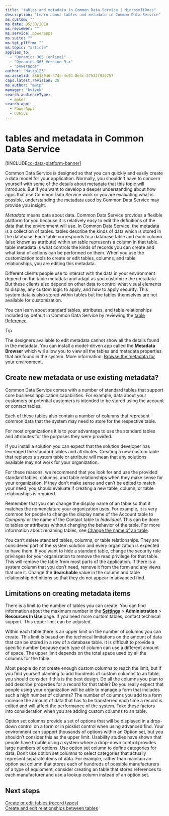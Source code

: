 ```yaml
---
title: "tables and metadata in Common Data Service | MicrosoftDocs"
description: "Learn about tables and metadata in Common Data Service"
ms.custom: ""
ms.date: 05/30/2018
ms.reviewer: ""
ms.service: powerapps
ms.suite: ""
ms.tgt_pltfrm: ""
ms.topic: "article"
applies_to: 
  - "Dynamics 365 (online)"
  - "Dynamics 365 Version 9.x"
  - "powerapps"
author: "Mattp123"
ms.assetid: 88b18946-474c-4c94-8e4c-27532f930757
caps.latest.revision: 28
ms.author: "matp"
manager: "kvivek"
search.audienceType: 
  - maker
search.app: 
  - PowerApps
  - D365CE
---
```


# tables and metadata in Common Data Service

[!INCLUDE[cc-data-platform-banner](../../includes/cc-data-platform-banner.md)]

Common Data Service is designed so that you can quickly and easily create a data model for your application. Normally, you shouldn't have to concern yourself with some of the details about metadata that this topic will introduce. But if you want to develop a deeper understanding about how apps that use Common Data Service work or you are evaluating what is possible, understanding the metadata used by Common Data Service may provide you insight.

*Metadata* means data about data. Common Data Service provides a flexible platform for you because it is relatively easy to edit the definitions of the data that the environment will use. In Common Data Service, the metadata is a collection of tables. tables describe the kinds of data which is stored in the database.  Each table corresponds to a database table and each column (also known as attribute) within an table represents a column in that table. table metadata is what controls the kinds of records you can create and what kind of actions can be performed on them. When you use the customization tools to create or edit tables, columns, and table relationships, you are editing this metadata. 
  
Different clients people use to interact with the data in your environment depend on the table metadata and adapt as you customize the metadata. But these clients also depend on other data to control what visual elements to display, any custom logic to apply, and how to apply security. This system data is also stored within tables but the tables themselves are not available for customization.

You can learn about standard tables, attributes, and table relationships included by default in Common Data Service by reviewing the [table Reference](/powerapps/developer/common-data-service/reference/about-table-reference).

> [!TIP]
> The designers available to edit metadata cannot show all the details found in the metadata. You can install a model-driven app called the **Metadata Browser** which will allow you to view all the tables and metadata properties that are found in the system. More information: [Browse the metadata for your environment](https://docs.microsoft.com/dynamics365/customer-engagement/developer/browse-your-metadata).
  
<a name="BKMK_CreateNewOrUseExistingMetadata"></a>

## Create new metadata or use existing metadata?

Common Data Service comes with a number of standard tables that support core business application capabilities. For example, data about your customers or potential customers is intended to be stored using the account or contact tables.  
  
Each of these tables also contain a number of columns that represent common data that the system may need to store for the respective table.  
  
For most organizations it is to your advantage to use the standard tables and attributes for the purposes they were provided. 
  
If you install a solution you can expect that the solution developer has leveraged the standard tables and attributes. Creating a new custom table that replaces a system table or attribute will mean that any solutions available may not work for your organization.  
  
For these reasons, we recommend that you look for and use the provided standard tables, columns, and table relationships when they make sense for your organization. If they don’t make sense and can’t be edited to match your need, you should evaluate if creating a new table, column, or table relationships is required. 

<!--  Can we say this yet? 
    
> [!NOTE]
> The [Common Data Model](/powerapps/common-data-model/overview) will provide a capability to add additional standard tables. 

-->

Remember that you can change the display name of an table so that it matches the nomenclature your organization uses. For example, it is very common for people to change the display name of the Account table to *Company* or the name of the Contact table to *Individual*. This can be done to tables or attributes without changing the behavior of the table. For more information about renaming tables, see [Change the name of an table](edit-tables.md#change-the-name-of-an-table).
  
You can’t delete standard tables, columns, or table relationships. They are considered part of the system solution and every organization is expected to have them. If you want to hide a standard table, change the security role privileges for your organization to remove the read privilege for that table. This will remove the table from most parts of the application. If there is a system column that you don’t need, remove it from the form and any views that use it. Change the **Searchable** value in the column and table relationship definitions so that they do not appear in advanced find. 
  
<a name="BKMK_LimitationsOnMetadata"></a>   

## Limitations on creating metadata items  

There is a limit to the number of tables you can create. You can find information about the maximum number in the **[Settings](../model-driven-apps/advanced-navigation.md#settings)** > **Administration** > **Resources In Use** page. If you need more custom tables, contact technical support. This upper limit can be adjusted.  
  
Within each table there is an upper limit on the number of columns you can create. This limit is based on the technical limitations on the amount of data that can be stored in a row of a database table. It is difficult to provide a specific number because each type of column can use a different amount of space. The upper limit depends on the total space used by all the columns for the table.  
  
Most people do not create enough custom columns to reach the limit, but if you find yourself planning to add hundreds of custom columns to an table, you should consider if this is the best design. Do all the columns you plan to add describe properties for a record for that table? Do you really expect that people using your organization will be able to manage a form that includes such a high number of columns? The number of columns you add to a form increase the amount of data that has to be transferred each time a record is edited and will affect the performance of the system. Take these factors into consideration when you are adding custom columns to an table.  
  
Option set columns provide a set of options that will be displayed in a drop-down control on a form or in picklist control when using advanced find. Your environment can support thousands of options within an Option set, but you shouldn’t consider this as the upper limit. Usability studies have shown that people have trouble using a system where a drop-down control provides large numbers of options. Use option set column to define categories for data. Don’t use option set columns to select categories that actually represent separate items of data. For example, rather than maintain an option set column that stores each of hundreds of possible manufacturers of a type of equipment, consider creating an table that stores references to each manufacturer and use a lookup column instead of an option set.  
  
## Next steps 

[Create or edit tables (record types)](create-edit-tables.md)<br />
[Create and edit relationships between tables](create-edit-table-relationships.md)

